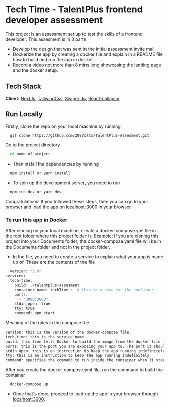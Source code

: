 # Tech Time - TalentPlus frontend developer assessment

This project is an assessment set up to test the skills of a frontend developer. This assesment is in 3 parts,

- Develop the design that was sent in the initial assessment invite mail.
- Dockerize the app by creating a docker file and explain in a README file how to build and run the app in docker.
- Record a video not more than 8 mins long showcasing the landing page and the docker setup.

## Tech Stack

**Client:** [NextJs](https://nextjs.org/docs/getting-started), [TailwindCss](https://https://tailwindcss.com/docs/installation), [Swiper Js](https://https://https://swiperjs.com/react), [React-collapse](https://www.npmjs.com/package/react-collapse),

## Run Locally

Firstly, clone the repo on your local machine by running

```bash
  git clone https://github.com/289Volts/TalentPlus-Assesment.git
```

Go to the project directory

```bash
  cd name-of-project
```

- Then install the dependencies by running

```bash
  npm install or yarn install
```

- To spin up the development server, you need to run

```bash
  npm run dev or yarn dev
```

Congratulations! If you followed these steps, then you can go to your browser and load the app on [localhost:3000](https://localhost:3000) in your browser.

### To run this app in Docker

After cloning on your local machine, create a docker-compose.yml file in the root folder where this project folder is.
Example: If you are cloning this project into your Documents folder, the docker-compose.yaml file will be in the Documents folder and not in the project folder.

- In the file, you need to create a service to explain what your app is made up of. These are the contents of the file

```bash
  version: "3.9"
services:
  tech-time:
    build: ./talentplus-assesment
    container_name: techTime_c  # this is a name for the container
    ports:
      - "3000:3000"
    stdin_open: true
    tty: true
    command: npm start
```

Meaning of the rules in the compose file.

```bash
version: this is the version of the docker-compose file.
tech-time: this is the service name.
build: this line tells Docker to build the image from the docker file in the app directory.
ports: this is the port you are exposing your app to. The port it should be mapped to which is the port number of the host
stdin_open: this is an instruction to keep the app running indefinitely
tty: this is an instruction to keep the app running indefinitely
command: specifies the command to run inside the container when it starts up. This will start your app.
```

After you create the docker-compose.yml file, run the command to build the container

```bash
  docker-compose up
```

- Once that's done, proceed to load up the app in your browser through [localhost:3000](https://localhost:3000).
